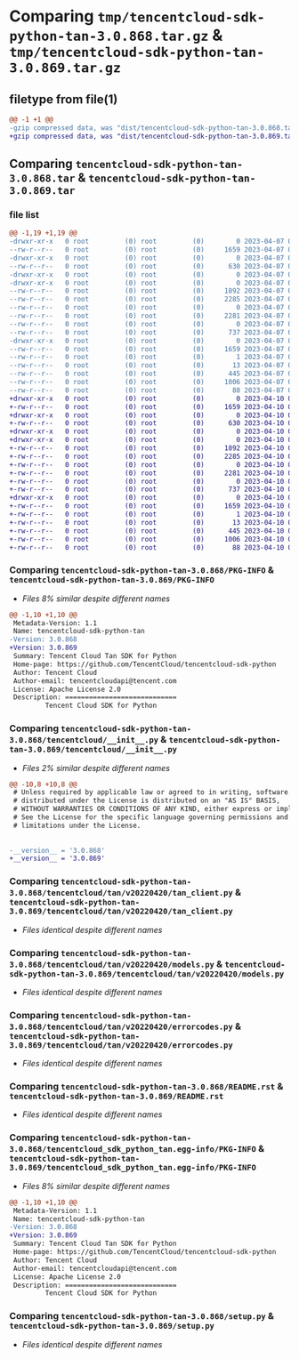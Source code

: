 # Comparing `tmp/tencentcloud-sdk-python-tan-3.0.868.tar.gz` & `tmp/tencentcloud-sdk-python-tan-3.0.869.tar.gz`

## filetype from file(1)

```diff
@@ -1 +1 @@
-gzip compressed data, was "dist/tencentcloud-sdk-python-tan-3.0.868.tar", last modified: Fri Apr  7 00:56:20 2023, max compression
+gzip compressed data, was "dist/tencentcloud-sdk-python-tan-3.0.869.tar", last modified: Mon Apr 10 03:13:39 2023, max compression
```

## Comparing `tencentcloud-sdk-python-tan-3.0.868.tar` & `tencentcloud-sdk-python-tan-3.0.869.tar`

### file list

```diff
@@ -1,19 +1,19 @@
-drwxr-xr-x   0 root         (0) root         (0)        0 2023-04-07 00:56:20.000000 tencentcloud-sdk-python-tan-3.0.868/
--rw-r--r--   0 root         (0) root         (0)     1659 2023-04-07 00:56:20.000000 tencentcloud-sdk-python-tan-3.0.868/PKG-INFO
-drwxr-xr-x   0 root         (0) root         (0)        0 2023-04-07 00:56:20.000000 tencentcloud-sdk-python-tan-3.0.868/tencentcloud/
--rw-r--r--   0 root         (0) root         (0)      630 2023-04-07 00:56:20.000000 tencentcloud-sdk-python-tan-3.0.868/tencentcloud/__init__.py
-drwxr-xr-x   0 root         (0) root         (0)        0 2023-04-07 00:56:20.000000 tencentcloud-sdk-python-tan-3.0.868/tencentcloud/tan/
-drwxr-xr-x   0 root         (0) root         (0)        0 2023-04-07 00:56:20.000000 tencentcloud-sdk-python-tan-3.0.868/tencentcloud/tan/v20220420/
--rw-r--r--   0 root         (0) root         (0)     1892 2023-04-07 00:56:20.000000 tencentcloud-sdk-python-tan-3.0.868/tencentcloud/tan/v20220420/tan_client.py
--rw-r--r--   0 root         (0) root         (0)     2285 2023-04-07 00:56:20.000000 tencentcloud-sdk-python-tan-3.0.868/tencentcloud/tan/v20220420/models.py
--rw-r--r--   0 root         (0) root         (0)        0 2023-04-07 00:56:20.000000 tencentcloud-sdk-python-tan-3.0.868/tencentcloud/tan/v20220420/__init__.py
--rw-r--r--   0 root         (0) root         (0)     2281 2023-04-07 00:56:20.000000 tencentcloud-sdk-python-tan-3.0.868/tencentcloud/tan/v20220420/errorcodes.py
--rw-r--r--   0 root         (0) root         (0)        0 2023-04-07 00:56:20.000000 tencentcloud-sdk-python-tan-3.0.868/tencentcloud/tan/__init__.py
--rw-r--r--   0 root         (0) root         (0)      737 2023-04-07 00:56:20.000000 tencentcloud-sdk-python-tan-3.0.868/README.rst
-drwxr-xr-x   0 root         (0) root         (0)        0 2023-04-07 00:56:20.000000 tencentcloud-sdk-python-tan-3.0.868/tencentcloud_sdk_python_tan.egg-info/
--rw-r--r--   0 root         (0) root         (0)     1659 2023-04-07 00:56:20.000000 tencentcloud-sdk-python-tan-3.0.868/tencentcloud_sdk_python_tan.egg-info/PKG-INFO
--rw-r--r--   0 root         (0) root         (0)        1 2023-04-07 00:56:20.000000 tencentcloud-sdk-python-tan-3.0.868/tencentcloud_sdk_python_tan.egg-info/dependency_links.txt
--rw-r--r--   0 root         (0) root         (0)       13 2023-04-07 00:56:20.000000 tencentcloud-sdk-python-tan-3.0.868/tencentcloud_sdk_python_tan.egg-info/top_level.txt
--rw-r--r--   0 root         (0) root         (0)      445 2023-04-07 00:56:20.000000 tencentcloud-sdk-python-tan-3.0.868/tencentcloud_sdk_python_tan.egg-info/SOURCES.txt
--rw-r--r--   0 root         (0) root         (0)     1006 2023-04-07 00:56:20.000000 tencentcloud-sdk-python-tan-3.0.868/setup.py
--rw-r--r--   0 root         (0) root         (0)       88 2023-04-07 00:56:20.000000 tencentcloud-sdk-python-tan-3.0.868/setup.cfg
+drwxr-xr-x   0 root         (0) root         (0)        0 2023-04-10 03:13:39.000000 tencentcloud-sdk-python-tan-3.0.869/
+-rw-r--r--   0 root         (0) root         (0)     1659 2023-04-10 03:13:39.000000 tencentcloud-sdk-python-tan-3.0.869/PKG-INFO
+drwxr-xr-x   0 root         (0) root         (0)        0 2023-04-10 03:13:39.000000 tencentcloud-sdk-python-tan-3.0.869/tencentcloud/
+-rw-r--r--   0 root         (0) root         (0)      630 2023-04-10 03:13:39.000000 tencentcloud-sdk-python-tan-3.0.869/tencentcloud/__init__.py
+drwxr-xr-x   0 root         (0) root         (0)        0 2023-04-10 03:13:39.000000 tencentcloud-sdk-python-tan-3.0.869/tencentcloud/tan/
+drwxr-xr-x   0 root         (0) root         (0)        0 2023-04-10 03:13:39.000000 tencentcloud-sdk-python-tan-3.0.869/tencentcloud/tan/v20220420/
+-rw-r--r--   0 root         (0) root         (0)     1892 2023-04-10 03:13:39.000000 tencentcloud-sdk-python-tan-3.0.869/tencentcloud/tan/v20220420/tan_client.py
+-rw-r--r--   0 root         (0) root         (0)     2285 2023-04-10 03:13:39.000000 tencentcloud-sdk-python-tan-3.0.869/tencentcloud/tan/v20220420/models.py
+-rw-r--r--   0 root         (0) root         (0)        0 2023-04-10 03:13:39.000000 tencentcloud-sdk-python-tan-3.0.869/tencentcloud/tan/v20220420/__init__.py
+-rw-r--r--   0 root         (0) root         (0)     2281 2023-04-10 03:13:39.000000 tencentcloud-sdk-python-tan-3.0.869/tencentcloud/tan/v20220420/errorcodes.py
+-rw-r--r--   0 root         (0) root         (0)        0 2023-04-10 03:13:39.000000 tencentcloud-sdk-python-tan-3.0.869/tencentcloud/tan/__init__.py
+-rw-r--r--   0 root         (0) root         (0)      737 2023-04-10 03:13:39.000000 tencentcloud-sdk-python-tan-3.0.869/README.rst
+drwxr-xr-x   0 root         (0) root         (0)        0 2023-04-10 03:13:39.000000 tencentcloud-sdk-python-tan-3.0.869/tencentcloud_sdk_python_tan.egg-info/
+-rw-r--r--   0 root         (0) root         (0)     1659 2023-04-10 03:13:39.000000 tencentcloud-sdk-python-tan-3.0.869/tencentcloud_sdk_python_tan.egg-info/PKG-INFO
+-rw-r--r--   0 root         (0) root         (0)        1 2023-04-10 03:13:39.000000 tencentcloud-sdk-python-tan-3.0.869/tencentcloud_sdk_python_tan.egg-info/dependency_links.txt
+-rw-r--r--   0 root         (0) root         (0)       13 2023-04-10 03:13:39.000000 tencentcloud-sdk-python-tan-3.0.869/tencentcloud_sdk_python_tan.egg-info/top_level.txt
+-rw-r--r--   0 root         (0) root         (0)      445 2023-04-10 03:13:39.000000 tencentcloud-sdk-python-tan-3.0.869/tencentcloud_sdk_python_tan.egg-info/SOURCES.txt
+-rw-r--r--   0 root         (0) root         (0)     1006 2023-04-10 03:13:39.000000 tencentcloud-sdk-python-tan-3.0.869/setup.py
+-rw-r--r--   0 root         (0) root         (0)       88 2023-04-10 03:13:39.000000 tencentcloud-sdk-python-tan-3.0.869/setup.cfg
```

### Comparing `tencentcloud-sdk-python-tan-3.0.868/PKG-INFO` & `tencentcloud-sdk-python-tan-3.0.869/PKG-INFO`

 * *Files 8% similar despite different names*

```diff
@@ -1,10 +1,10 @@
 Metadata-Version: 1.1
 Name: tencentcloud-sdk-python-tan
-Version: 3.0.868
+Version: 3.0.869
 Summary: Tencent Cloud Tan SDK for Python
 Home-page: https://github.com/TencentCloud/tencentcloud-sdk-python
 Author: Tencent Cloud
 Author-email: tencentcloudapi@tencent.com
 License: Apache License 2.0
 Description: ============================
         Tencent Cloud SDK for Python
```

### Comparing `tencentcloud-sdk-python-tan-3.0.868/tencentcloud/__init__.py` & `tencentcloud-sdk-python-tan-3.0.869/tencentcloud/__init__.py`

 * *Files 2% similar despite different names*

```diff
@@ -10,8 +10,8 @@
 # Unless required by applicable law or agreed to in writing, software
 # distributed under the License is distributed on an "AS IS" BASIS,
 # WITHOUT WARRANTIES OR CONDITIONS OF ANY KIND, either express or implied.
 # See the License for the specific language governing permissions and
 # limitations under the License.
 
 
-__version__ = '3.0.868'
+__version__ = '3.0.869'
```

### Comparing `tencentcloud-sdk-python-tan-3.0.868/tencentcloud/tan/v20220420/tan_client.py` & `tencentcloud-sdk-python-tan-3.0.869/tencentcloud/tan/v20220420/tan_client.py`

 * *Files identical despite different names*

### Comparing `tencentcloud-sdk-python-tan-3.0.868/tencentcloud/tan/v20220420/models.py` & `tencentcloud-sdk-python-tan-3.0.869/tencentcloud/tan/v20220420/models.py`

 * *Files identical despite different names*

### Comparing `tencentcloud-sdk-python-tan-3.0.868/tencentcloud/tan/v20220420/errorcodes.py` & `tencentcloud-sdk-python-tan-3.0.869/tencentcloud/tan/v20220420/errorcodes.py`

 * *Files identical despite different names*

### Comparing `tencentcloud-sdk-python-tan-3.0.868/README.rst` & `tencentcloud-sdk-python-tan-3.0.869/README.rst`

 * *Files identical despite different names*

### Comparing `tencentcloud-sdk-python-tan-3.0.868/tencentcloud_sdk_python_tan.egg-info/PKG-INFO` & `tencentcloud-sdk-python-tan-3.0.869/tencentcloud_sdk_python_tan.egg-info/PKG-INFO`

 * *Files 8% similar despite different names*

```diff
@@ -1,10 +1,10 @@
 Metadata-Version: 1.1
 Name: tencentcloud-sdk-python-tan
-Version: 3.0.868
+Version: 3.0.869
 Summary: Tencent Cloud Tan SDK for Python
 Home-page: https://github.com/TencentCloud/tencentcloud-sdk-python
 Author: Tencent Cloud
 Author-email: tencentcloudapi@tencent.com
 License: Apache License 2.0
 Description: ============================
         Tencent Cloud SDK for Python
```

### Comparing `tencentcloud-sdk-python-tan-3.0.868/setup.py` & `tencentcloud-sdk-python-tan-3.0.869/setup.py`

 * *Files identical despite different names*

